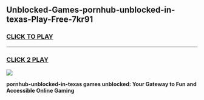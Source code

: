 
## Unblocked-Games-pornhub-unblocked-in-texas-Play-Free-7kr91
<h3>
<a href="https://premium76.site?title=pornhub-unblocked-in-texas&ref=10A">CLICK TO PLAY</a></h3>
<hr>

<h3>
<a href="https://premium76.site?title=pornhub-unblocked-in-texas&ref=10A">CLICK 2 PLAY</a>
  
</h3>

<a href="https://premium76.site?title=pornhub-unblocked-in-texas&ref=10A"><img src="https://clearcache.store/games.png"></a>


**pornhub-unblocked-in-texas games unblocked: Your Gateway to Fun and Accessible Online Gaming**
